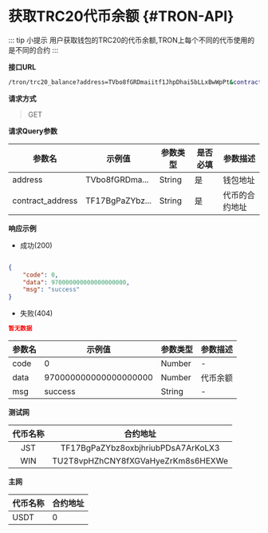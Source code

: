 # 获取TRC20代币余额 {#TRON-API}

::: tip 小提示
用户获取钱包的TRC20的代币余额,TRON上每个不同的代币使用的是不同的合约
:::

**接口URL**

```sh
/tron/trc20_balance?address=TVbo8fGRDmaiitf1JhpDhai5bLLxBwWpPt&contract_address=TF17BgPaZYbz8oxbjhriubPDsA7ArKoLX3
```

**请求方式**

> GET

**请求Query参数**

| 参数名           | 示例值          | 参数类型 | 是否必填 | 参数描述       |
| ---------------- | --------------- | -------- | -------- | -------------- |
| address          | TVbo8fGRDma...  | String   | 是       | 钱包地址       |
| contract_address | TF17BgPaZYbz... | String   | 是       | 代币的合约地址 |


**响应示例**

* 成功(200)

```json

{
    "code": 0,
    "data": 970000000000000000000,
    "msg": "success"
}

```

* 失败(404)

```json
暂无数据
```


| 参数名 | 示例值                | 参数类型 | 参数描述 |
| ------ | --------------------- | -------- | -------- |
| code   | 0                     | Number   | -        |
| data   | 970000000000000000000 | Number   | 代币余额 |
| msg    | success               | String   | -        |


**测试网**

| 代币名称 |              合约地址              |
| :------: | :--------------------------------: |
|   JST    | TF17BgPaZYbz8oxbjhriubPDsA7ArKoLX3 |
|   WIN    | TU2T8vpHZhCNY8fXGVaHyeZrKm8s6HEXWe |


**主网**

| 代币名称 | 合约地址 |
| -------- | -------- |
| USDT     | 0        |
